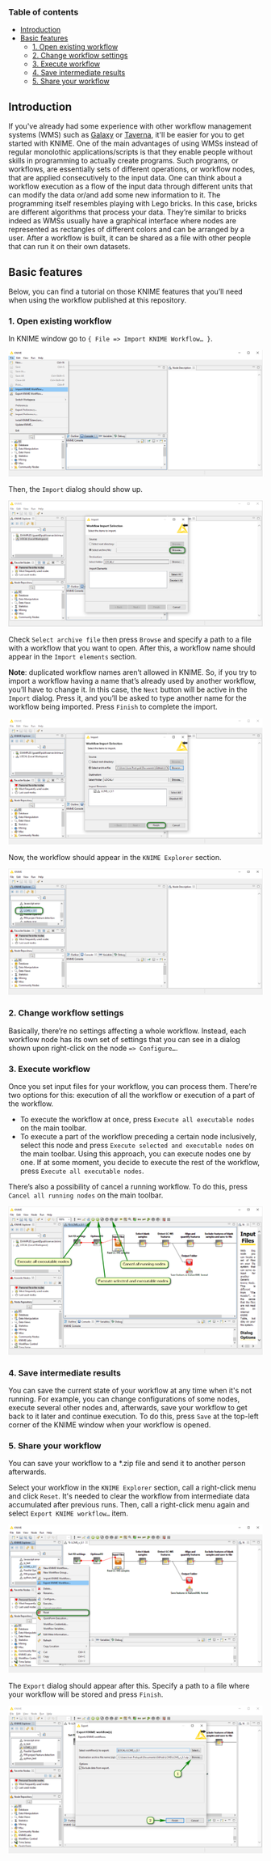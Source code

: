 ### Table of contents

* [Introduction](#introduction)
* [Basic features](#basic-features)
  * [1. Open existing workflow](#1-open-existing-workflow)
  * [2. Change workflow settings](#2-change-workflow-settings)
  * [3. Execute workflow](#3-execute-workflow)
  * [4. Save intermediate results](#4-save-intermediate-results)
  * [5. Share your workflow](#5-share-your-workflow)

## Introduction

If you've already had some experience with other workflow management systems (WMS) such as [Galaxy](galaxyproject.org) or [Taverna](www.taverna.org.uk), it'll be easier for you to get started with KNIME. One of the main advantages of using WMSs instead of regular monolothic applications/scripts is that they enable people without skills in programming to actually create programs. Such programs, or workflows, are essentially sets of different operations, or workflow nodes, that are applied consecutively to the input data. One can think about a workflow execution as a flow of the input data through different units that can modify the data or/and add some new information to it. The programming itself resembles playing with Lego bricks. In this case, bricks are different algorithms that process your data. They’re similar to bricks indeed as WMSs usually have a graphical interface where nodes are represented as rectangles of different colors and can be arranged by a user. After a workflow is built, it can be shared as a file with other people that can run it on their own datasets.

## Basic features

Below, you can find a tutorial on those KNIME features that you’ll need when using the workflow published at this repository.

### 1. Open existing workflow

In KNIME window go to `{ File => Import KNIME Workflow… }`.

<img src="img/knime_basics_workflow_import_pop_down.png"/>

Then, the `Import` dialog should show up.

<img src="img/knime_basics_workflow_import_dialog_select_file.png"/>

Check `Select archive file` then press `Browse` and specify a path to a file with a workflow that you want to open. After this, a workflow name should appear in the `Import elements` section.

**Note**: duplicated workflow names aren’t allowed in KNIME. So, if you try to import a workflow having a name that’s already used by another workflow, you’ll have to change it. In this case, the `Next` button will be active in the `Import` dialog. Press it, and you’ll be asked to type another name for the workflow being imported.
Press `Finish` to complete the import.

<img src="img/knime_basics_workflow_import_dialog_finish.png"/>

Now, the workflow should appear in the `KNIME Explorer` section.

<img src="img/knime_basics_workflow_import_result.png"/>

### 2. Change workflow settings

Basically, there’re no settings affecting a whole workflow. Instead, each workflow node has its own set of settings that you can see in a dialog shown upon right-click on the node `=> Configure…`.

### 3. Execute workflow

Once you set input files for your workflow, you can process them. There’re two options for this: execution of all the workflow or execution of a part of the workflow.
* To execute the workflow at once, press `Execute all executable nodes` on the main toolbar.
* To execute a part of the workflow preceding a certain node inclusively, select this node and press `Execute selected and executable nodes` on the main toolbar. Using this approach, you can execute nodes one by one. If at some moment, you decide to execute the rest of the workflow, press `Execute all executable nodes`.

There’s also a possibility of cancel a running workflow. To do this, press `Cancel all running nodes` on the main toolbar.

<img src="img/knime_basics_workflow_execution.png"/>

### 4. Save intermediate results

You can save the current state of your workflow at any time when it's not running. For example, you can change configurations of some nodes, execute several other nodes and, afterwards, save your workflow to get back to it later and continue execution. To do this, press `Save` at the top-left corner of the KNIME window when your workflow is opened.

### 5. Share your workflow

You can save your workflow to a *.zip file and send it to another person afterwards.

Select your workflow in the `KNIME Explorer` section, call a right-click menu and click `Reset`. It's needed to clear the workflow from intermediate data accumulated after previous runs. Then, call a right-click menu again and select `Export KNIME workflow…` item.

<img src="img/knime_basics_workflow_export_pop_down.png"/>

The `Export` dialog should appear after this. Specify a path to a file where your workflow will be stored and press `Finish`.

<img src="img/knime_basics_workflow_export_dialog.png"/>
